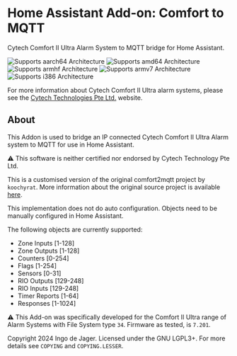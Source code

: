 # Home Assistant Add-on: Comfort to MQTT
Cytech Comfort II Ultra Alarm System to MQTT bridge for Home Assistant.

![Supports aarch64 Architecture][aarch64-shield] ![Supports amd64 Architecture][amd64-shield] ![Supports armhf Architecture][armhf-shield] ![Supports armv7 Architecture][armv7-shield] ![Supports i386 Architecture][i386-shield]

[mosquitto]: https://mosquitto.org
[aarch64-shield]: https://img.shields.io/badge/aarch64-yes-green.svg
[amd64-shield]: https://img.shields.io/badge/amd64-yes-green.svg
[armhf-shield]: https://img.shields.io/badge/armhf-yes-green.svg
[armv7-shield]: https://img.shields.io/badge/armv7-yes-green.svg
[i386-shield]: https://img.shields.io/badge/i386-yes-green.svg

For more information about Cytech Comfort II Ultra alarm systems, please see the [Cytech Technologies Pte Ltd.][cytech] website.

[koochyrat]: https://github.com/koochyrat/comfort2
[cytech]: http://www.cytech.biz/index.html

## About
This Addon is used to bridge an IP connected Cytech Comfort II Ultra Alarm system to MQTT for use in Home Assistant.

⚠️ This software is neither certified nor endorsed by Cytech Technology Pte Ltd.

This is a customised version of the original comfort2mqtt project by `koochyrat`. More information about the original source project is available [here][koochyrat].

This implementation does not do auto configuration. Objects need to be manually configured in Home Assistant.

The following objects are currently supported:

* Zone Inputs [1-128]
* Zone Outputs [1-128]
* Counters [0-254]
* Flags [1-254]
* Sensors [0-31]
* RIO Outputs [129-248]
* RIO Inputs [129-248]
* Timer Reports [1-64]
* Responses [1-1024]

⚠️ This Add-on was specifically developed for the Comfort II Ultra range of Alarm Systems with File System type `34`. Firmware as tested, is `7.201`.

Copyright 2024 Ingo de Jager. Licensed under the GNU LGPL3+. For more details see `COPYING` and `COPYING.LESSER`.
